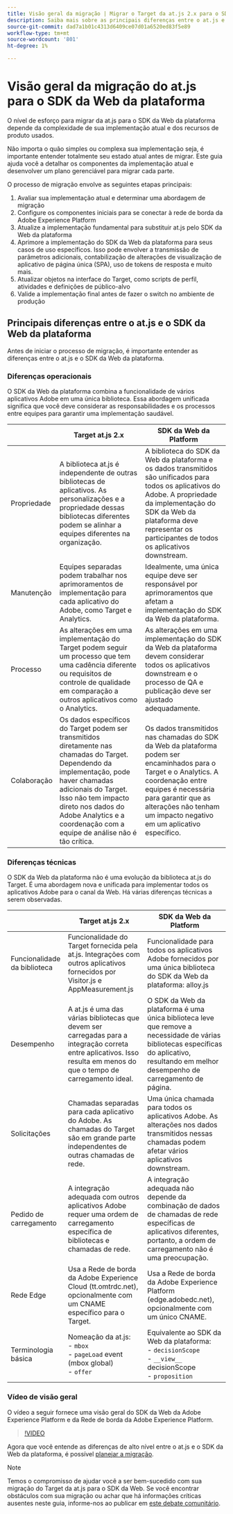 ```yaml
---
title: Visão geral da migração | Migrar o Target da at.js 2.x para o SDK da Web
description: Saiba mais sobre as principais diferenças entre o at.js e o SDK da Web da plataforma e como planejar seu esforço de migração.=
source-git-commit: dad7a1b01c4313d6409ce07d01a6520ed83f5e89
workflow-type: tm+mt
source-wordcount: '801'
ht-degree: 1%

---
```


# Visão geral da migração do at.js para o SDK da Web da plataforma

O nível de esforço para migrar da at.js para o SDK da Web da plataforma depende da complexidade de sua implementação atual e dos recursos de produto usados.

Não importa o quão simples ou complexa sua implementação seja, é importante entender totalmente seu estado atual antes de migrar. Este guia ajuda você a detalhar os componentes da implementação atual e desenvolver um plano gerenciável para migrar cada parte.

O processo de migração envolve as seguintes etapas principais:

1. Avaliar sua implementação atual e determinar uma abordagem de migração
1. Configure os componentes iniciais para se conectar à rede de borda da Adobe Experience Platform
1. Atualize a implementação fundamental para substituir at.js pelo SDK da Web da plataforma
1. Aprimore a implementação do SDK da Web da plataforma para seus casos de uso específicos. Isso pode envolver a transmissão de parâmetros adicionais, contabilização de alterações de visualização de aplicativo de página única (SPA), uso de tokens de resposta e muito mais.
1. Atualizar objetos na interface do Target, como scripts de perfil, atividades e definições de público-alvo
1. Valide a implementação final antes de fazer o switch no ambiente de produção

## Principais diferenças entre o at.js e o SDK da Web da plataforma

Antes de iniciar o processo de migração, é importante entender as diferenças entre o at.js e o SDK da Web da plataforma.

### Diferenças operacionais

O SDK da Web da plataforma combina a funcionalidade de vários aplicativos Adobe em uma única biblioteca. Essa abordagem unificada significa que você deve considerar as responsabilidades e os processos entre equipes para garantir uma implementação saudável.

|  | Target at.js 2.x | SDK da Web da Platform |
|---|---|---|
| Propriedade | A biblioteca at.js é independente de outras bibliotecas de aplicativos. As personalizações e a propriedade dessas bibliotecas diferentes podem se alinhar a equipes diferentes na organização. | A biblioteca do SDK da Web da plataforma e os dados transmitidos são unificados para todos os aplicativos do Adobe. A propriedade da implementação do SDK da Web da plataforma deve representar os participantes de todos os aplicativos downstream. |
| Manutenção | Equipes separadas podem trabalhar nos aprimoramentos de implementação para cada aplicativo do Adobe, como Target e Analytics. | Idealmente, uma única equipe deve ser responsável por aprimoramentos que afetam a implementação do SDK da Web da plataforma. |
| Processo | As alterações em uma implementação do Target podem seguir um processo que tem uma cadência diferente ou requisitos de controle de qualidade em comparação a outros aplicativos como o Analytics. | As alterações em uma implementação do SDK da Web da plataforma devem considerar todos os aplicativos downstream e o processo de QA e publicação deve ser ajustado adequadamente. |
| Colaboração | Os dados específicos do Target podem ser transmitidos diretamente nas chamadas do Target. Dependendo da implementação, pode haver chamadas adicionais do Target. Isso não tem impacto direto nos dados do Adobe Analytics e a coordenação com a equipe de análise não é tão crítica. | Os dados transmitidos nas chamadas do SDK da Web da plataforma podem ser encaminhados para o Target e o Analytics. A coordenação entre equipes é necessária para garantir que as alterações não tenham um impacto negativo em um aplicativo específico. |

### Diferenças técnicas

O SDK da Web da plataforma não é uma evolução da biblioteca at.js do Target. É uma abordagem nova e unificada para implementar todos os aplicativos Adobe para o canal da Web. Há várias diferenças técnicas a serem observadas.

|  | Target at.js 2.x | SDK da Web da Platform |
|---|---|---|
| Funcionalidade da biblioteca | Funcionalidade do Target fornecida pela at.js. Integrações com outros aplicativos fornecidos por Visitor.js e AppMeasurement.js | Funcionalidade para todos os aplicativos Adobe fornecidos por uma única biblioteca do SDK da Web da plataforma: alloy.js |
| Desempenho | A at.js é uma das várias bibliotecas que devem ser carregadas para a integração correta entre aplicativos. Isso resulta em menos do que o tempo de carregamento ideal. | O SDK da Web da plataforma é uma única biblioteca leve que remove a necessidade de várias bibliotecas específicas do aplicativo, resultando em melhor desempenho de carregamento de página. |
| Solicitações | Chamadas separadas para cada aplicativo do Adobe. As chamadas do Target são em grande parte independentes de outras chamadas de rede. | Uma única chamada para todos os aplicativos Adobe. As alterações nos dados transmitidos nessas chamadas podem afetar vários aplicativos downstream. |
| Pedido de carregamento | A integração adequada com outros aplicativos Adobe requer uma ordem de carregamento específica de bibliotecas e chamadas de rede. | A integração adequada não depende da combinação de dados de chamadas de rede específicas de aplicativos diferentes, portanto, a ordem de carregamento não é uma preocupação. |
| Rede Edge | Usa a Rede de borda da Adobe Experience Cloud (tt.omtrdc.net), opcionalmente com um CNAME específico para o Target. | Usa a Rede de borda da Adobe Experience Platform (edge.adobedc.net), opcionalmente com um único CNAME. |
| Terminologia básica | Nomeação da at.js: <br> - `mbox` <br> - `pageLoad` event (mbox global) <br> - `offer` | Equivalente ao SDK da Web da plataforma: <br> - `decisionScope` <br> - `__view__` decisionScope <br> - `proposition` |

### Vídeo de visão geral

O vídeo a seguir fornece uma visão geral do SDK da Web da Adobe Experience Platform e da Rede de borda da Adobe Experience Platform.

>[!VIDEO](https://video.tv.adobe.com/v/34141/?quality=12&learn=on)

Agora que você entende as diferenças de alto nível entre o at.js e o SDK da Web da plataforma, é possível [planejar a migração](plan-migration.md).

>[!NOTE]
>
>Temos o compromisso de ajudar você a ser bem-sucedido com sua migração do Target da at.js para o SDK da Web. Se você encontrar obstáculos com sua migração ou achar que há informações críticas ausentes neste guia, informe-nos ao publicar em [este debate comunitário](https://experienceleaguecommunities.adobe.com/t5/adobe-experience-platform-launch/tutorial-discussion-implement-adobe-experience-cloud-with-web/td-p/444996).